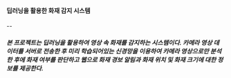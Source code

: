 #### 딥러닝을 활용한 화재 감지 시스템  
--
##### 본 프로젝트는 딥러닝을 활용하여 영상 속 화재를 감지하는 시스템이다. 카메라 영상 데이터를 서버로 전송한 후 미리 학습되어있는 신경망을 이용하여 카메라 영상으로만 분석한 후에 화재 여부를 판단하고 웹으로 화재 경보 알림과 화재 위치 및 화재 크기에 대한 정보를 제공한다.  
